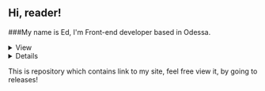 ## Hi, reader! 

###My name is Ed, I'm Front-end developer based in Odessa.
<details>
  <summary>View</summary>
  <img src="https://github-readme-stats.vercel.app/api?username=KramerEd&show_icons=true"/>
</details>

<details><img src="https://github-readme-stats.vercel.app/api/top-langs/?username=KramerEd&layout=compact)"/></details>

This is repository which contains link to my site, feel free view it, by going to releases!
